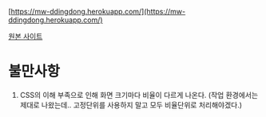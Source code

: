 [https://mw-ddingdong.herokuapp.com/](https://mw-ddingdong.herokuapp.com/)

[원본 사이트](http://www.ddingdong.net/)

# 불만사항

1. CSS의 이해 부족으로 인해 화면 크기마다 비율이 다르게 나온다. (작업 환경에서는 제대로 나왔는데.. 고정단위를 사용하지 말고 모두 비율단위로 처리해야겠다.)



